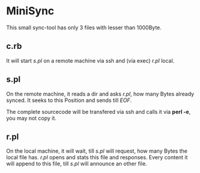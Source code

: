 MiniSync
========

This small sync-tool has only 3 files with lesser than 1000Byte.

c.rb
----

It will start *s.pl* on a remote machine via ssh and (via exec) *r.pl* local.

s.pl
----

On the remote machine,  it reads a dir and asks *r.pl*,  how many Bytes already synced.
It seeks to this Position and sends till *EOF*.

The complete sourcecode will be transfered via ssh and calls it via **perl -e**,  you may not copy it.

r.pl
----

On the local machine,  it will wait,  till *s.pl* will request,  how many Bytes the local file has.
*r.pl* opens and stats this file and responses.  Every content it will append to this file,
till *s.pl* will announce an other file.
